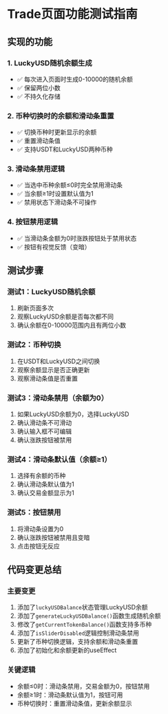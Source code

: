 # Trade页面功能测试指南

## 实现的功能

### 1. LuckyUSD随机余额生成
- ✅ 每次进入页面时生成0-10000的随机余额
- ✅ 保留两位小数
- ✅ 不持久化存储

### 2. 币种切换时的余额和滑动条重置
- ✅ 切换币种时更新显示的余额
- ✅ 重置滑动条值
- ✅ 支持USDT和LuckyUSD两种币种

### 3. 滑动条禁用逻辑
- ✅ 当选中币种余额≤0时完全禁用滑动条
- ✅ 当余额≥1时设置默认值为1
- ✅ 禁用状态下滑动条不可操作

### 4. 按钮禁用逻辑
- ✅ 当滑动条金额为0时涨跌按钮处于禁用状态
- ✅ 按钮有视觉反馈（变暗）

## 测试步骤

### 测试1：LuckyUSD随机余额
1. 刷新页面多次
2. 观察LuckyUSD余额是否每次都不同
3. 确认余额在0-10000范围内且有两位小数

### 测试2：币种切换
1. 在USDT和LuckyUSD之间切换
2. 观察余额显示是否正确更新
3. 观察滑动条值是否重置

### 测试3：滑动条禁用（余额为0）
1. 如果LuckyUSD余额为0，选择LuckyUSD
2. 确认滑动条不可滑动
3. 确认输入框不可编辑
4. 确认涨跌按钮被禁用

### 测试4：滑动条默认值（余额≥1）
1. 选择有余额的币种
2. 确认滑动条默认值为1
3. 确认交易金额显示为1

### 测试5：按钮禁用
1. 将滑动条设置为0
2. 确认涨跌按钮被禁用且变暗
3. 点击按钮无反应

## 代码变更总结

### 主要变更
1. 添加了`luckyUSDBalance`状态管理LuckyUSD余额
2. 添加了`generateLuckyUSDBalance()`函数生成随机余额
3. 修改了`getCurrentTokenBalance()`函数支持多币种
4. 添加了`isSliderDisabled`逻辑控制滑动条禁用
5. 更新了币种切换逻辑，支持余额和滑动条重置
6. 添加了初始化和余额更新的useEffect

### 关键逻辑
- 余额≤0时：滑动条禁用，交易金额为0，按钮禁用
- 余额≥1时：滑动条默认值为1，按钮可用
- 币种切换时：重置滑动条值，更新余额显示
